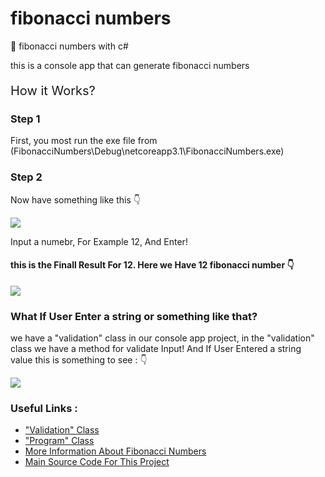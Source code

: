 # fibonacci numbers
🔢 fibonacci numbers with c#

<p>this is a console app that can generate fibonacci numbers</p>

<p style="font-size : 20px">How it Works?</p>

<h3>Step 1</h3>
<p>First, you most run the exe file from (FibonacciNumbers\Debug\netcoreapp3.1\FibonacciNumbers.exe)</p>

<h3>Step 2</h3>
<p>Now have something like this 👇 <p>
<img src="https://file.io/IoWHaghfRXit">
<p>Input a numebr, For Example 12, And Enter!<p>

<h4>this is the Finall Result For 12. Here we Have 12 fibonacci number 👇 </h4>

<img src="https://file.io/s2lYHmuJRvHw">

<h3>What If User Enter a string or something like that?</h3>
<p>we have a "validation" class in our console app project, in the "validation" class we have a method for validate Input! And If User Entered a string value this is something to see : 👇 </p>

<img src="https://file.io/BUMJRa4HapmV">

<footer>
  <h3>Useful Links :</h3>
  <ul>
  
  <li><a href="https://github.com/matin-dinashi/fibo-numbers/blob/main/FibonacciNumbers/Validation.cs">"Validation" Class</a></li>
  <li><a href="https://github.com/matin-dinashi/fibo-numbers/blob/main/FibonacciNumbers/Program.cs">"Program" Class</a></li>
  <li><a href="https://en.wikipedia.org/wiki/Fibonacci_number">More Information About Fibonacci Numbers</a></li>
  <li><a href="https://www.youtube.com/watch?v=oIQdb93xewE&list=PLdo4fOcmZ0oVxKLQCHpiUWun7vlJJvUiN&index=14">Main Source Code For This Project</a></li>
  
  </ul>
</footer>
